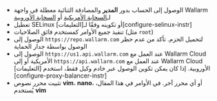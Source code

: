 * الوصول إلى الحساب بدور **المدير** والمصادقة الثنائية معطلة في واجهة Wallarm لـ[السحابة الأمريكية](https://us1.my.wallarm.com/) أو [السحابة الأوروبية](https://my.wallarm.com/)
* تعطيل SELinux أو تكوينه وفقًا لـ[التعليمات][configure-selinux-instr]
* تنفيذ جميع الأوامر كمستخدم فائق الصلاحيات (مثل `root`)
* الوصول إلى `https://repo.wallarm.com` لتحميل الحزم. تأكد من عدم حظر الوصول بواسطة جدار الحماية
* الوصول إلى `https://us1.api.wallarm.com` عند العمل مع Wallarm Cloud الأمريكية أو إلى `https://api.wallarm.com` عند العمل مع Wallarm Cloud الأوروبية. إذا كان يمكن تكوين الوصول عبر خادم وكيل فقط، استخدم [التعليمات][configure-proxy-balancer-instr]
* تثبيت محرر نصوص **vim**، **nano**، أو أي محرر آخر. في الأوامر في هذا المقال، يُستخدم **vim**